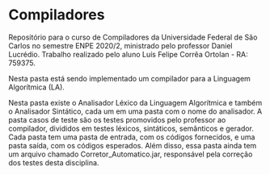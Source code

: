 # Compiladores

Repositório para o curso de  Compiladores da Universidade Federal de São Carlos no semestre ENPE 2020/2, ministrado pelo professor Daniel Lucrédio. Trabalho realizado pelo aluno Luís Felipe Corrêa Ortolan - RA: 759375.

Nesta pasta está sendo implementado um compilador para a Linguagem Algorítmica (LA). 

Nesta pasta existe o Analisador Léxico da Linguagem Algorítmica e também o Analisador Sintático, cada um em uma pasta com o nome do analisador. A pasta casos de teste são os testes promovidos pelo professor ao compilador, divididos em testes léxicos, sintáticos, semânticos e gerador. Cada pasta tem uma pasta de entrada, com os códigos fornecidos, e uma pasta saída, com os códigos esperados. Além disso, essa pasta ainda tem um arquivo chamado Corretor_Automatico.jar, responsável pela correção dos testes desta disciplina.